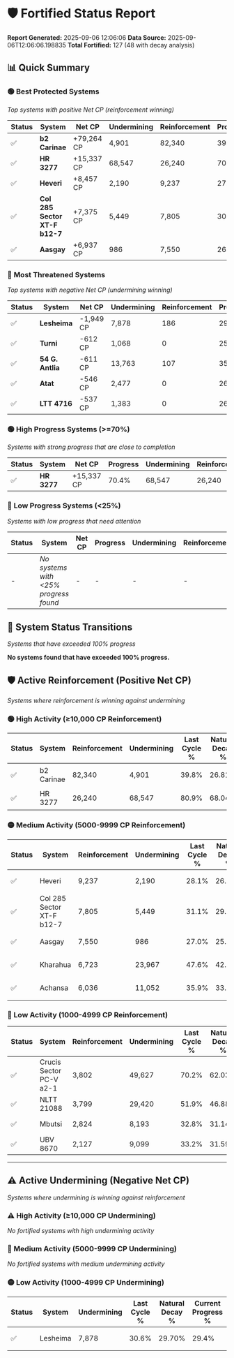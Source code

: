 # 🛡️ Fortified Status Report

**Report Generated:** 2025-09-06 12:06:06
**Data Source:** 2025-09-06T12:06:06.198835
**Total Fortified:** 127 (48 with decay analysis)

## 📊 Quick Summary

### 🟢 **Best Protected Systems**
*Top systems with positive Net CP (reinforcement winning)*

| Status | System | Net CP | Undermining | Reinforcement | Progress |
|--------|--------|--------|-------------|---------------|----------|
| ✅ | **b2 Carinae** | +79,264 CP | 4,901 | 82,340 | 39.0% |
| ✅ | **HR 3277** | +15,337 CP | 68,547 | 26,240 | 70.4% |
| ✅ | **Heveri** | +8,457 CP | 2,190 | 9,237 | 27.8% |
| ✅ | **Col 285 Sector XT-F b12-7** | +7,375 CP | 5,449 | 7,805 | 30.3% |
| ✅ | **Aasgay** | +6,937 CP | 986 | 7,550 | 26.8% |

### 🔴 **Most Threatened Systems**
*Top systems with negative Net CP (undermining winning)*

| Status | System | Net CP | Undermining | Reinforcement | Progress |
|--------|--------|--------|-------------|---------------|----------|
| ✅ | **Lesheima** | -1,949 CP | 7,878 | 186 | 29.4% |
| ✅ | **Turni** | -612 CP | 1,068 | 0 | 25.7% |
| ✅ | **54 G. Antlia** | -611 CP | 13,763 | 107 | 35.0% |
| ✅ | **Atat** | -546 CP | 2,477 | 0 | 26.8% |
| ✅ | **LTT 4716** | -537 CP | 1,383 | 0 | 26.0% |

### 🟢 **High Progress Systems (>=70%)**
*Systems with strong progress that are close to completion*

| Status | System | Net CP | Progress | Undermining | Reinforcement |
|--------|--------|--------|----------|-------------|---------------|
| ✅ | **HR 3277** | +15,337 CP | 70.4% | 68,547 | 26,240 |

### 🔴 **Low Progress Systems (<25%)**
*Systems with low progress that need attention*

| Status | System | Net CP | Progress | Undermining | Reinforcement |
|--------|--------|--------|----------|-------------|---------------|
| - | *No systems with <25% progress found* | - | - | - | - |
## 🔄 System Status Transitions
*Systems that have exceeded 100% progress*

**No systems found that have exceeded 100% progress.**

## 🛡️ Active Reinforcement (Positive Net CP)
*Systems where reinforcement is winning against undermining*

### 🟢 High Activity (≥10,000 CP Reinforcement)

| Status | System | Reinforcement | Undermining | Last Cycle % | Natural Decay % | Current Progress % | Current CP | Net CP | Activity |
|--------|--------|---------------|-------------|--------------|-----------------|-------------------|------------|--------|----------|
| ✅ | b2 Carinae | 82,340 | 4,901 | 39.8% | 26.81% | 39.0% | 253,500 | +79,264 | 🟢 High Reinforcement |
| ✅ | HR 3277 | 26,240 | 68,547 | 80.9% | 68.04% | 70.4% | 457,600 | +15,337 | 🟢 High Reinforcement |

### 🟡 Medium Activity (5000-9999 CP Reinforcement)

| Status | System | Reinforcement | Undermining | Last Cycle % | Natural Decay % | Current Progress % | Current CP | Net CP | Activity |
|--------|--------|---------------|-------------|--------------|-----------------|-------------------|------------|--------|----------|
| ✅ | Heveri | 9,237 | 2,190 | 28.1% | 26.50% | 27.8% | 180,700 | +8,457 | 🟡 Medium Reinforcement |
| ✅ | Col 285 Sector XT-F b12-7 | 7,805 | 5,449 | 31.1% | 29.17% | 30.3% | 196,950 | +7,375 | 🟡 Medium Reinforcement |
| ✅ | Aasgay | 7,550 | 986 | 27.0% | 25.73% | 26.8% | 174,200 | +6,937 | 🟡 Medium Reinforcement |
| ✅ | Kharahua | 6,723 | 23,967 | 47.6% | 42.92% | 43.9% | 285,350 | +6,391 | 🟡 Medium Reinforcement |
| ✅ | Achansa | 6,036 | 11,052 | 35.9% | 33.33% | 34.2% | 222,300 | +5,643 | 🟡 Medium Reinforcement |

### 🔴 Low Activity (1000-4999 CP Reinforcement)

| Status | System | Reinforcement | Undermining | Last Cycle % | Natural Decay % | Current Progress % | Current CP | Net CP | Activity |
|--------|--------|---------------|-------------|--------------|-----------------|-------------------|------------|--------|----------|
| ✅ | Crucis Sector PC-V a2-1 | 3,802 | 49,627 | 70.2% | 62.03% | 62.6% | 406,900 | +3,687 | 🔵 Low Reinforcement |
| ✅ | NLTT 21088 | 3,799 | 29,420 | 51.9% | 46.88% | 47.4% | 308,100 | +3,379 | 🔵 Low Reinforcement |
| ✅ | Mbutsi | 2,824 | 8,193 | 32.8% | 31.14% | 31.5% | 204,750 | +2,326 | 🔵 Low Reinforcement |
| ✅ | UBV 8670 | 2,127 | 9,099 | 33.2% | 31.59% | 31.8% | 206,700 | +1,336 | 🔵 Low Reinforcement |


---

## ⚠️ Active Undermining (Negative Net CP)
*Systems where undermining is winning against reinforcement*

### ⚠️ High Activity (≥10,000 CP Undermining)

*No fortified systems with high undermining activity*

### 🔶 Medium Activity (5000-9999 CP Undermining)

*No fortified systems with medium undermining activity*

### 🟡 Low Activity (1000-4999 CP Undermining)

| Status | System | Undermining | Last Cycle % | Natural Decay % | Current Progress % | Reinforcement | Current CP | Net CP | Activity |
|--------|--------|-------------|--------------|-----------------|-------------------|---------------|------------|--------|----------|
| ✅ | Lesheima | 7,878 | 30.6% | 29.70% | 29.4% | 186 | 191,100 | -1,949 | 🟡 Low Undermining |
